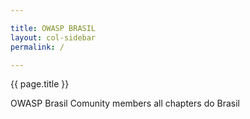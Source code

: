 ```yaml
---

title: OWASP BRASIL
layout: col-sidebar
permalink: /

---
```


{{ page.title }}

OWASP Brasil Comunity members all chapters do Brasil
